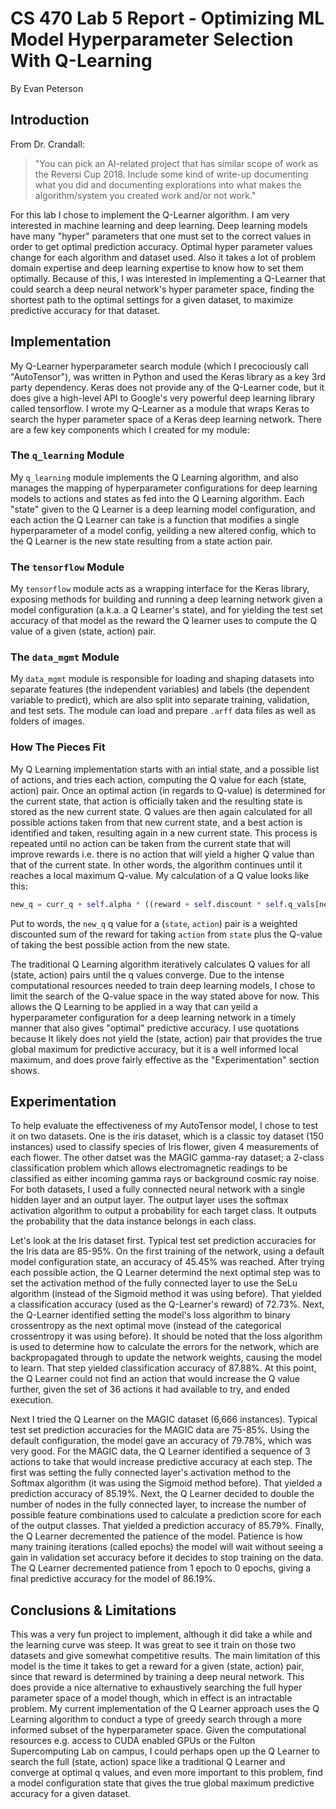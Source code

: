 # CS 470 Lab 5 Report - Optimizing ML Model Hyperparameter Selection With Q-Learning

By Evan Peterson

## Introduction

From Dr. Crandall:

> "You can pick an AI-related project that has similar scope of work as the Reversi Cup 2018. Include some kind of write-up documenting what you did and documenting explorations into what makes the algorithm/system you created work and/or not work."

For this lab I chose to implement the Q-Learner algorithm. I am very interested in machine learning and deep learning. Deep learning models have many "hyper" parameters that one must set to the correct values in order to get optimal prediction accuracy. Optimal hyper parameter values change for each algorithm and dataset used. Also it takes a lot of problem domain expertise and deep learning expertise to know how to set them optimally. Because of this, I was interested in implementing a Q-Learner that could search a deep neural network's hyper parameter space, finding the shortest path to the optimal settings for a given dataset, to maximize predictive accuracy for that dataset.

## Implementation

My Q-Learner hyperparameter search module (which I precociously call "AutoTensor"), was written in Python and used the Keras library as a key 3rd party dependency. Keras does not provide any of the Q-Learner code, but it does give a high-level API to Google's very powerful deep learning library called tensorflow. I wrote my Q-Learner as a module that wraps Keras to search the hyper parameter space of a Keras deep learning network. There are a few key components which I created for my module:

### The `q_learning` Module

My `q_learning` module implements the Q Learning algorithm, and also manages the mapping of hyperparameter configurations for deep learning models to actions and states as fed into the Q Learning algorithm. Each "state" given to the Q Learner is a deep learning model configuration, and each action the Q Learner can take is a function that modifies a single hyperparameter of a model config, yeilding a new altered config, which to the Q Learner is the new state resulting from a state action pair.

### The `tensorflow` Module

My `tensorflow` module acts as a wrapping interface for the Keras library, exposing methods for building and running a deep learning network given a model configuration (a.k.a. a Q Learner's state), and for yielding the test set accuracy of that model as the reward the Q learner uses to compute the Q value of a given (state, action) pair.

### The `data_mgmt` Module

My `data_mgmt` module is responsible for loading and shaping datasets into separate features (the independent variables) and labels (the dependent variable to predict), which are also split into separate training, validation, and test sets. The module can load and prepare `.arff` data files as well as folders of images.

### How The Pieces Fit

My Q Learning implementation starts with an intial state, and a possible list of actions, and tries each action, computing the Q value for each (state, action) pair. Once an optimal action (in regards to Q-value) is determined for the current state, that action is officially taken and the resulting state is stored as the new current state. Q values are then again calculated for all possible actions taken from that new current state, and a best action is identified and taken, resulting again in a new current state. This process is repeated until no action can be taken from the current state that will improve rewards i.e. there is no action that will yield a higher Q value than that of the current state. In other words, the algorithm continues until it reaches a local maximum Q-value. My calculation of a Q value looks like this:

```python
new_q = curr_q + self.alpha * ((reward + self.discount * self.q_vals[new_state_i, best_action_i]) - curr_q)
```

Put to words, the `new_q` q value for a (`state`, `action`) pair is a weighted discounted sum of the reward for taking `action` from `state` plus the Q-value of taking the best possible action from the new state.

The traditional Q Learning algorithm iteratively calculates Q values for all (state, action) pairs until the q values converge. Due to the intense computational resources needed to train deep learning models, I chose to limit the search of the Q-value space in the way stated above for now. This allows the Q Learning to be applied in a way that can yeild a hyperparameter configuration for a deep learning network in a timely manner that also gives "optimal" predictive accuracy. I use quotations because It likely does not yield the (state, action) pair that provides the true global maximum for predictive accuracy, but it is a well informed local maximum, and does prove fairly effective as the "Experimentation" section shows.

## Experimentation

To help evaluate the effectiveness of my AutoTensor model, I chose to test it on two datasets. One is the iris dataset, which is a classic toy dataset (150 instances) used to classify species of Iris flower, given 4 measurements of each flower. The other datset was the MAGIC gamma-ray dataset; a 2-class classification problem which allows electromagnetic readings to be classified as either incoming gamma rays or background cosmic ray noise. For both datasets, I used a fully connected neural network with a single hidden layer and an output layer. The output layer uses the softmax activation algorithm to output a probability for each target class. It outputs the probability that the data instance belongs in each class.

Let's look at the Iris dataset first. Typical test set prediction accuracies for the Iris data are 85-95%. On the first training of the network, using a default model configuration state, an accuracy of 45.45% was reached. After trying each possible action, the Q Learner determind the next optimal step was to set the activation method of the fully connected layer to use the SeLu algorithm (instead of the Sigmoid method it was using before). That yielded a classification accuracy (used as the Q-Learner's reward) of 72.73%. Next, the Q-Learner identified setting the model's loss algorithm to binary crossentropy as the next optimal move (instead of the categorical crossentropy it was using before). It should be noted that the loss algorithm is used to determine how to calculate the errors for the network, which are backpropagated through to update the network weights, causing the model to learn. That step yielded classification accuracy of 87.88%. At this point, the Q Learner could not find an action that would increase the Q value further, given the set of 36 actions it had available to try, and ended execution.

Next I tried the Q Learner on the MAGIC dataset (6,666 instances). Typical test set prediction accuracies for the MAGIC data are 75-85%. Using the default configuration, the model gave an accuracy of 79.78%, which was very good. For the MAGIC data, the Q Learner identified a sequence of 3 actions to take that would increase predictive accuracy at each step. The first was setting the fully connected layer's activation method to the Softmax algorithm (it was using the Sigmoid method before). That yielded a prediction accuracy of 85.19%. Next, the Q Learner decided to double the number of nodes in the fully connected layer, to increase the number of possible feature combinations used to calculate a prediction score for each of the output classes. That yielded a prediction accuracy of 85.79%. Finally, the Q Learner decremented the patience of the model. Patience is how many training iterations (called epochs) the model will wait without seeing a gain in validation set accuracy before it decides to stop training on the data. The Q Learner decremented patience from 1 epoch to 0 epochs, giving a final predictive accuracy for the model of 86.19%.

## Conclusions & Limitations

This was a very fun project to implement, although it did take a while and the learning curve was steep. It was great to see it train on those two datasets and give somewhat competitive results. The main limitation of this model is the time it takes to get a reward for a given (state, action) pair, since that reward is determined by training a deep neural network. This does provide a nice alternative to exhaustively searching the full hyper parameter space of a model though, which in effect is an intractable problem. My current implementation of the Q Learner approach uses the Q Learning algorithm to conduct a type of greedy search through a more informed subset of the hyperparameter space. Given the computational resources e.g. access to CUDA enabled GPUs or the Fulton Supercomputing Lab on campus, I could perhaps open up the Q Learner to search the full (state, action) space like a traditional Q Learner and converge at optimal q values, and even more important to this problem, find a model configuration state that gives the true global maximum predictive accuracy for a given dataset.
